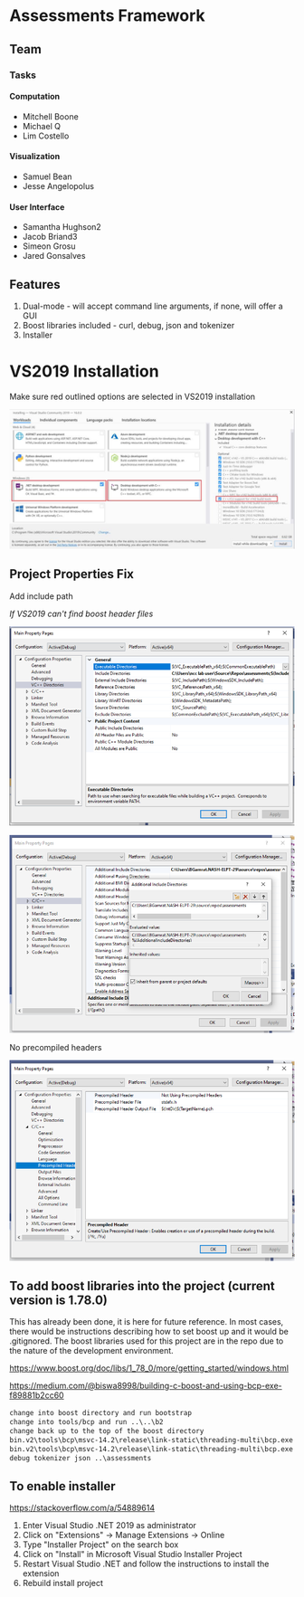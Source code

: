 # Assessments Framework

## Team

### Tasks

#### Computation
- Mitchell Boone
- Michael Q
- Lim Costello

#### Visualization
- Samuel Bean
- Jesse Angelopolus

#### User Interface
- Samantha Hughson2
- Jacob Briand3
- Simeon Grosu
- Jared Gonsalves

## Features

1. Dual-mode - will accept command line arguments, if none, will offer a GUI
1. Boost libraries included - curl, debug, json and tokenizer
1. Installer

# VS2019 Installation

Make sure red outlined options are selected in VS2019 installation

![VS2019 Installation Options](res/VS2019-installation-options.jpg "VS2019 Installation Options")

## Project Properties Fix

Add include path  

*If VS2019 can't find boost header files*

![cpp include](res/cpp-include.png "cpp-include")

![include](res/include.png "include")

No precompiled headers  

![no precompiled headers](res/no-precompiled-headers.png "no precompiled headers")

## To add boost libraries into the project (current version is 1.78.0)

This has already been done, it is here for future reference. In most cases, there would be
instructions describing how to set boost up and it would be .gitignored. The boost libraries
used for this project are in the repo due to the nature of the development environment.

<https://www.boost.org/doc/libs/1_78_0/more/getting_started/windows.html>

<https://medium.com/@biswa8998/building-c-boost-and-using-bcp-exe-f89881b2cc60>

	change into boost directory and run bootstrap
	change into tools/bcp and run ..\..\b2
	change back up to the top of the boost directory
	bin.v2\tools\bcp\msvc-14.2\release\link-static\threading-multi\bcp.exe
	bin.v2\tools\bcp\msvc-14.2\release\link-static\threading-multi\bcp.exe debug tokenizer json ..\assessments

## To enable installer
<https://stackoverflow.com/a/54889614>

1. Enter Visual Studio .NET 2019 as administrator
1. Click on "Extensions" -> Manage Extensions -> Online
1. Type "Installer Project" on the search box
1. Click on "Install" in Microsoft Visual Studio Installer Project
1. Restart Visual Studio .NET and follow the instructions to install the extension
1. Rebuild install project
